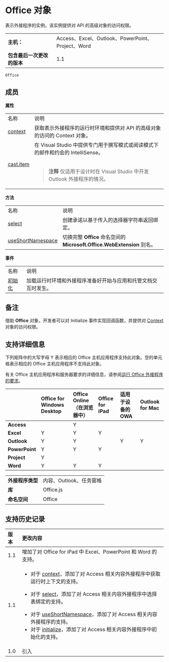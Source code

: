 

# Office 对象
表示外接程序的实例，该实例提供对 API 的高级对象的访问权限。

|||
|:-----|:-----|
|**主机：**|Access、Excel、Outlook、PowerPoint、Project、Word|
|**包含最后一次更改的版本**|1.1|

```js
Office
```


## 成员


**属性**

|||
|:-----|:-----|
|名称|说明|
|[context](../../reference/shared/office.context.md)|获取表示外接程序的运行时环境和提供对 API 的高级对象的访问的 Context 对象。|
|[cast.item](../../reference/shared/office.cast.item.md)|在 Visual Studio 中提供专门用于撰写模式或阅读模式下的邮件和约会的 IntelliSense。 <br/><br/><blockquote>**注释**  仅适用于设计时在 Visual Studio 中开发 Outlook 外接程序的情况。 </blockquote>|

**方法**

|||
|:-----|:-----|
|名称|说明|
|[select](../../reference/shared/office.select.md)|创建承诺以基于传入的选择器字符串返回绑定。|
|[useShortNamespace](../../reference/shared/office.useshortnamespace.md)|切换完整  **Office** 命名空间的 **Microsoft.Office.WebExtension** 别名。|

**事件**

|||
|:-----|:-----|
|名称|说明|
|[初始化](../../reference/shared/office.initialize.md)|加载运行时环境和外接程序准备好开始与应用和托管文档交互时发生。|

## 备注

借助 **Office** 对象，开发者可以对 Initialize 事件实现回调函数，并提供对 [Context](../../reference/shared/context.md) 对象的访问权限。


## 支持详细信息


下列矩阵中的大写字母 Y 表示相应的 Office 主机应用程序支持此对象。空的单元格表示相应的 Office 主机应用程序不支持此对象。

有关 Office 主机应用程序和服务器要求的详细信息，请参阅[运行 Office 外接程序的要求](../../docs/overview/requirements-for-running-office-add-ins.md)。


||**Office for Windows Desktop**|**Office Online（在浏览器中）**|**Office for iPad**|**适用于设备的 OWA**|**Outlook for Mac**|
|:-----|:-----|:-----|:-----|:-----|:-----|
|**Access**||Y||||
|**Excel**|Y|Y|Y|||
|**Outlook**|Y|Y||Y|Y|
|**PowerPoint**|Y|Y|Y|||
|**Project**|Y|||||
|**Word**|Y|Y|Y|||

|||
|:-----|:-----|
|**外接程序类型**|内容、Outlook、任务窗格|
|**库**|Office.js|
|**命名空间**|Office|

## 支持历史记录


|**版本**|**更改内容**|
|:-----|:-----|
|1.1|增加了对 Office for iPad 中 Excel、PowerPoint 和 Word 的支持。|
|1.1|<ul><li>对于 <a href="6c4b2c16-d4fb-4ecf-b72c-1e33b205daaf.htm">context</a>，添加了对 Access 相关内容外接程序中获取运行时上下文的支持。</p></li><li><p>对于 <a href="23aeb136-da1f-4127-a798-99dc27bc4dae.htm">select</a>，添加了对 Access 相关内容外接程序中选择表绑定的支持。</li><li>对于 <a href="9a4d5c7d-fcc4-4e8f-bef2-f2a8d8b4ae00.htm">useShortNamespace</a>，添加了对 Access 相关内容外接程序的支持。</li><li>对于 <a href="727adf79-a0b5-48d2-99c7-6642c2c334fc.htm">initialize</a>，添加了对 Access 相关内容外接程序中初始化的支持。</li></ul>|
|1.0|引入|

